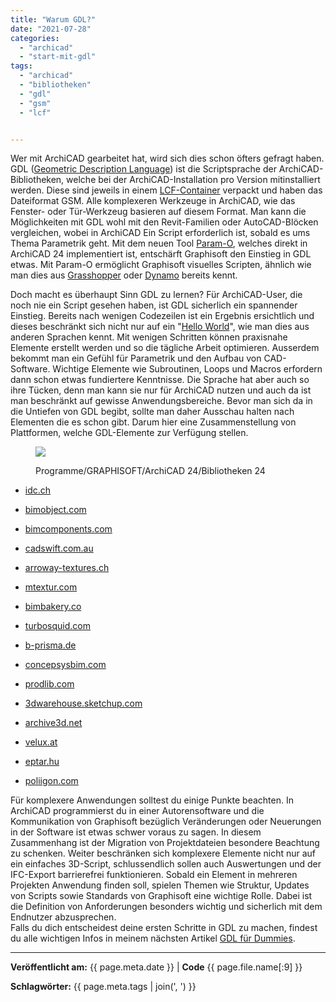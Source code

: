 ```yaml
---
title: "Warum GDL?"
date: "2021-07-28"
categories: 
  - "archicad"
  - "start-mit-gdl"
tags: 
  - "archicad"
  - "bibliotheken"
  - "gdl"
  - "gsm"
  - "lcf"


---
```


Wer mit ArchiCAD gearbeitet hat, wird sich dies schon öfters gefragt haben. GDL ([Geometric Description Language](https://en.wikipedia.org/wiki/Geometric_Description_Language)) ist die Scriptsprache der ArchiCAD-Bibliotheken, welche bei der ArchiCAD-Installation pro Version mitinstalliert werden. Diese sind jeweils in einem [LCF-Container](https://help.graphisoft.com/AC/24/ger/_AC24_Help/020_Configuration/020_Configuration-95.htm#XREF_11055_Library_Container) verpackt und haben das Dateiformat GSM. Alle komplexeren Werkzeuge in ArchiCAD, wie das Fenster- oder Tür-Werkzeug basieren auf diesem Format. Man kann die Möglichkeiten mit GDL wohl mit den Revit-Familien oder AutoCAD-Blöcken vergleichen, wobei in ArchiCAD Ein Script erforderlich ist, sobald es ums Thema Parametrik geht. Mit dem neuen Tool [Param-O](https://graphisoft.com/downloads/param-o), welches direkt in ArchiCAD 24 implementiert ist, entschärft Graphisoft den Einstieg in GDL etwas. Mit Param-O ermöglicht Graphisoft visuelles Scripten, ähnlich wie man dies aus [Grasshopper](https://en.wikipedia.org/wiki/Grasshopper_3D) oder [Dynamo](https://blogs.autodesk.com/bimblog/visuelle-programmierung-mit-dynamo/) bereits kennt.

Doch macht es überhaupt Sinn GDL zu lernen? Für ArchiCAD-User, die noch nie ein Script gesehen haben, ist GDL sicherlich ein spannender Einstieg. Bereits nach wenigen Codezeilen ist ein Ergebnis ersichtlich und dieses beschränkt sich nicht nur auf ein "[Hello World](https://de.wikipedia.org/wiki/Hallo-Welt-Programm)", wie man dies aus anderen Sprachen kennt. Mit wenigen Schritten können praxisnahe Elemente erstellt werden und so die tägliche Arbeit optimieren. Ausserdem bekommt man ein Gefühl für Parametrik und den Aufbau von CAD-Software. Wichtige Elemente wie Subroutinen, Loops und Macros erfordern dann schon etwas fundiertere Kenntnisse. Die Sprache hat aber auch so ihre Tücken, denn man kann sie nur für ArchiCAD nutzen und auch da ist man beschränkt auf gewisse Anwendungsbereiche. Bevor man sich da in die Untiefen von GDL begibt, sollte man daher Ausschau halten nach Elementen die es schon gibt. Darum hier eine Zusammenstellung von Plattformen, welche GDL-Elemente zur Verfügung stellen.

<figure>

![](images/AC-GD2101_GDL-Symbol.png)

<figcaption>

Programme/GRAPHISOFT/ArchiCAD 24/Bibliotheken 24

</figcaption>

</figure>

- [idc.ch](https://www.idc.ch/archicad/ueber-archicad/zusatzprodukte/zusatzbibliotheken/)
- [bimobject.com](https://www.bimobject.com/de-ch/product?sort=trending)
- [bimcomponents.com](https://bimcomponents.com/)
- [cadswift.com.au](https://cadswift.com.au/)
- [arroway-textures.ch](https://www.arroway-textures.ch/)
- [mtextur.com](https://www.mtextur.com/)
- [bimbakery.co](http://bimbakery.co/)
- [turbosquid.com](https://www.turbosquid.com/)

- [b-prisma.de](https://www.b-prisma.de/)
- [concepsysbim.com](http://www.concepsysbim.com/)
- [prodlib.com](https://www.prodlib.com/?lang=en)
- [3dwarehouse.sketchup.com](https://3dwarehouse.sketchup.com/)
- [archive3d.net](https://archive3d.net/)
- [velux.at](https://www.velux.at/fachkunden/tools-technik/3d-bim-objekte)
- [eptar.hu](https://www.eptar.hu/)
- [poliigon.com](http://www.poliigon.com/)

Für komplexere Anwendungen solltest du einige Punkte beachten. In ArchiCAD programmierst du in einer Autorensoftware und die Kommunikation von Graphisoft bezüglich Veränderungen oder Neuerungen in der Software ist etwas schwer voraus zu sagen. In diesem Zusammenhang ist der Migration von Projektdateien besondere Beachtung zu schenken. Weiter beschränken sich komplexere Elemente nicht nur auf ein einfaches 3D-Script, schlussendlich sollen auch Auswertungen und der IFC-Export barrierefrei funktionieren. Sobald ein Element in mehreren Projekten Anwendung finden soll, spielen Themen wie Struktur, Updates von Scripts sowie Standards von Graphisoft eine wichtige Rolle. Dabei ist die Definition von Anforderungen besonders wichtig und sicherlich mit dem Endnutzer abzusprechen.  
Falls du dich entscheidest deine ersten Schritte in GDL zu machen, findest du alle wichtigen Infos in meinem nächsten Artikel [GDL für Dummies](https://bimdo.ch/ac-gd2102_gdl-fuer-dummies/).

---
**Veröffentlicht am:** {{ page.meta.date }} | **Code** {{ page.file.name[:9] }}

**Schlagwörter:** {{ page.meta.tags | join(', ') }}
